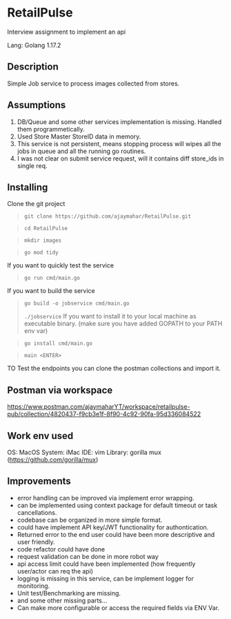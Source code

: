 # RetailPulse
Interview assignment to implement an api

Lang: Golang 1.17.2

## Description
Simple Job service to process images collected from stores.

## Assumptions
 1. DB/Queue and some other services implementation is missing. Handled them programmetically.
 2. Used Store Master StoreID data in memory.
 3. This service is not persistent, means stopping process will wipes all the jobs in queue and all the running go routines.
 4. I was not clear on submit service request,  will it contains diff store_ids in single req. 

## Installing
Clone the git project

>```git clone https://github.com/ajaymahar/RetailPulse.git```

>```cd RetailPulse```

>```mkdir images```

>```go mod tidy```
>
If you want to quickly test the service

>```go run cmd/main.go```
>
If you want to build the service

>```go build -o jobservice cmd/main.go```
>
> ```./jobservice```
If you want to install it to your local machine as executable binary. (make sure you have added GOPATH to your PATH env var)

>```go install cmd/main.go```

> ```main <ENTER>```

TO Test the endpoints you can clone the postman collections and import it.
## Postman via workspace
https://www.postman.com/ajaymaharYT/workspace/retailpulse-pub/collection/4820437-f9cb3e1f-8f90-4c92-90fa-95d336084522

## Work env used
OS: MacOS
System: iMac
IDE: vim
Library: gorilla mux (https://github.com/gorilla/mux)


## Improvements

* error handling can be improved via implement error wrapping.
* can be implemented using context package for default timeout or task cancellations.
* codebase can be organized in more simple format.
* could have implement API key/JWT functionality for authontication.
* Returned error to the end user could have been more descriptive and user friendly.
* code refactor could have done 
* request validation can be done in more robot way 
* api access limit could have been implemented (how frequently user/actor can req the api) 
* logging is missing in this service, can be implement logger for monitoring.
* Unit test/Benchmarking are missing.
* and some other missing parts...
* Can make more configurable or access the required fields via ENV Var.
